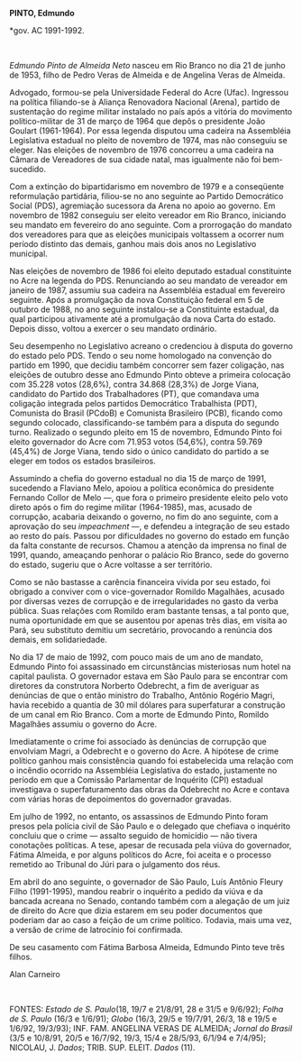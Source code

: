 **PINTO, Edmundo**

\*gov. AC 1991-1992.

 

*Edmundo Pinto de Almeida Neto* nasceu em Rio Branco no dia 21 de junho
de 1953, filho de Pedro Veras de Almeida e de Angelina Veras de Almeida.

Advogado, formou-se pela Universidade Federal do Acre (Ufac). Ingressou
na política filiando-se à Aliança Renovadora Nacional (Arena), partido
de sustentação do regime militar instalado no país após a vitória do
movimento político-militar de 31 de março de 1964 que depôs o presidente
João Goulart (1961-1964). Por essa legenda disputou uma cadeira na
Assembléia Legislativa estadual no pleito de novembro de 1974, mas não
conseguiu se eleger. Nas eleições de novembro de 1976 concorreu a uma
cadeira na Câmara de Vereadores de sua cidade natal, mas igualmente não
foi bem-sucedido.

Com a extinção do bipartidarismo em novembro de 1979 e a conseqüente
reformulação partidária, filiou-se no ano seguinte ao Partido
Democrático Social (PDS), agremiação sucessora da Arena no apoio ao
governo. Em novembro de 1982 conseguiu ser eleito vereador em Rio
Branco, iniciando seu mandato em fevereiro do ano seguinte. Com a
prorrogação do mandato dos vereadores para que as eleições municipais
voltassem a ocorrer num período distinto das demais, ganhou mais dois
anos no Legislativo municipal.

Nas eleições de novembro de 1986 foi eleito deputado estadual
constituinte no Acre na legenda do PDS. Renunciando ao seu mandato de
vereador em janeiro de 1987, assumiu sua cadeira na Assembléia estadual
em fevereiro seguinte. Após a promulgação da nova Constituição federal
em 5 de outubro de 1988, no ano seguinte instalou-se a Constituinte
estadual, da qual participou ativamente até a promulgação da nova Carta
do estado. Depois disso, voltou a exercer o seu mandato ordinário.

Seu desempenho no Legislativo acreano o credenciou à disputa do governo
do estado pelo PDS. Tendo o seu nome homologado na convenção do partido
em 1990, que decidiu também concorrer sem fazer coligação, nas eleições
de outubro desse ano Edmundo Pinto obteve a primeira colocação com
35.228 votos (28,6%), contra 34.868 (28,3%) de Jorge Viana, candidato do
Partido dos Trabalhadores (PT), que comandava uma coligação integrada
pelos partidos Democrático Trabalhista (PDT), Comunista do Brasil
(PCdoB) e Comunista Brasileiro (PCB), ficando como segundo colocado,
classificando-se também para a disputa do segundo turno. Realizado o
segundo pleito em 15 de novembro, Edmundo Pinto foi eleito governador do
Acre com 71.953 votos (54,6%), contra 59.769 (45,4%) de Jorge Viana,
tendo sido o único candidato do partido a se eleger em todos os estados
brasileiros.

Assumindo a chefia do governo estadual no dia 15 de março de 1991,
sucedendo a Flaviano Melo, apoiou a política econômica do presidente
Fernando Collor de Melo —, que fora o primeiro presidente eleito pelo
voto direto após o fim do regime militar (1964-1985), mas, acusado de
corrupção, acabaria deixando o governo, no fim do ano seguinte, com a
aprovação do seu *impeachment* —, e defendeu a integração de seu estado
ao resto do país. Passou por dificuldades no governo do estado em função
da falta constante de recursos. Chamou a atenção da imprensa no final de
1991, quando, ameaçando penhorar o palácio Rio Branco, sede do governo
do estado, sugeriu que o Acre voltasse a ser território.

Como se não bastasse a carência financeira vivida por seu estado, foi
obrigado a conviver com o vice-governador Romildo Magalhães, acusado por
diversas vezes de corrupção e de irregularidades no gasto da verba
pública. Suas relações com Romildo eram bastante tensas, a tal ponto
que, numa oportunidade em que se ausentou por apenas três dias, em
visita ao Pará, seu substituto demitiu um secretário, provocando a
renúncia dos demais, em solidariedade.

No dia 17 de maio de 1992, com pouco mais de um ano de mandato, Edmundo
Pinto foi assassinado em circunstâncias misteriosas num hotel na capital
paulista. O governador estava em São Paulo para se encontrar com
diretores da construtora Norberto Odebrecht, a fim de averiguar as
denúncias de que o então ministro do Trabalho, Antônio Rogério Magri,
havia recebido a quantia de 30 mil dólares para superfaturar a
construção de um canal em Rio Branco. Com a morte de Edmundo Pinto,
Romildo Magalhães assumiu o governo do Acre.

Imediatamente o crime foi associado às denúncias de corrupção que
envolviam Magri, a Odebrecht e o governo do Acre. A hipótese de crime
político ganhou mais consistência quando foi estabelecida uma relação
com o incêndio ocorrido na Assembléia Legislativa do estado, justamente
no período em que a Comissão Parlamentar de Inquérito (CPI) estadual
investigava o superfaturamento das obras da Odebrecht no Acre e contava
com várias horas de depoimentos do governador gravadas.

Em julho de 1992, no entanto, os assassinos de Edmundo Pinto foram
presos pela polícia civil de São Paulo e o delegado que chefiava o
inquérito concluiu que o crime — assalto seguido de homicídio — não
tivera conotações políticas. A tese, apesar de recusada pela viúva do
governador, Fátima Almeida, e por alguns políticos do Acre, foi aceita e
o processo remetido ao Tribunal do Júri para o julgamento dos réus.

Em abril do ano seguinte, o governador de São Paulo, Luís Antônio Fleury
Filho (1991-1995), mandou reabrir o inquérito a pedido da viúva e da
bancada acreana no Senado, contando também com a alegação de um juiz de
direito do Acre que dizia estarem em seu poder documentos que poderiam
dar ao caso a feição de um crime político. Todavia, mais uma vez, a
versão de crime de latrocínio foi confirmada.

De seu casamento com Fátima Barbosa Almeida, Edmundo Pinto teve três
filhos.

Alan Carneiro

 

FONTES: *Estado de S. Paulo*(18, 19/7 e 21/8/91, 28 e 31/5 e 9/6/92);
*Folha de S. Paulo* (16/3 e 1/6/91); *Globo* (16/3, 29/5 e 19/7/91,
26/3, 18 e 19/5 e 1/6/92, 19/3/93); INF. FAM. ANGELINA VERAS DE ALMEIDA;
*Jornal do Brasil* (3/5 e 10/8/91, 20/5 e 16/7/92, 19/3, 15/4 e 28/5/93,
6/1/94 e 7/4/95); NICOLAU, J. *Dados*; TRIB. SUP. ELEIT. *Dados* (11).

 
